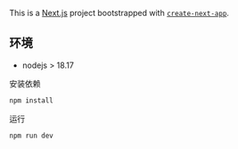 This is a [Next.js](https://nextjs.org/) project bootstrapped with [`create-next-app`](https://github.com/vercel/next.js/tree/canary/packages/create-next-app).

## 环境

- nodejs > 18.17

安装依赖

```bash
npm install
```

运行

```bash
npm run dev
```
